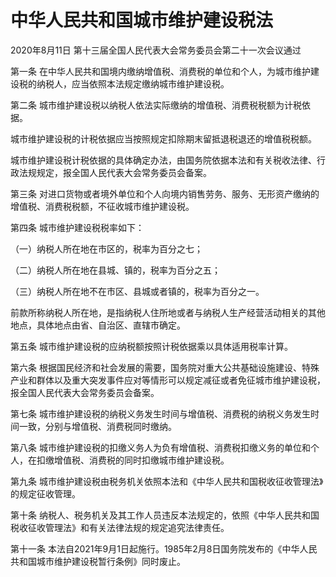 # 中华人民共和国城市维护建设税法

2020年8月11日 第十三届全国人民代表大会常务委员会第二十一次会议通过

<!-- INFO END -->

第一条 在中华人民共和国境内缴纳增值税、消费税的单位和个人，为城市维护建设税的纳税人，应当依照本法规定缴纳城市维护建设税。

第二条 城市维护建设税以纳税人依法实际缴纳的增值税、消费税税额为计税依据。

城市维护建设税的计税依据应当按照规定扣除期末留抵退税退还的增值税税额。

城市维护建设税计税依据的具体确定办法，由国务院依据本法和有关税收法律、行政法规规定，报全国人民代表大会常务委员会备案。

第三条 对进口货物或者境外单位和个人向境内销售劳务、服务、无形资产缴纳的增值税、消费税税额，不征收城市维护建设税。

第四条 城市维护建设税税率如下：

（一）纳税人所在地在市区的，税率为百分之七；

（二）纳税人所在地在县城、镇的，税率为百分之五；

（三）纳税人所在地不在市区、县城或者镇的，税率为百分之一。

前款所称纳税人所在地，是指纳税人住所地或者与纳税人生产经营活动相关的其他地点，具体地点由省、自治区、直辖市确定。

第五条 城市维护建设税的应纳税额按照计税依据乘以具体适用税率计算。

第六条 根据国民经济和社会发展的需要，国务院对重大公共基础设施建设、特殊产业和群体以及重大突发事件应对等情形可以规定减征或者免征城市维护建设税，报全国人民代表大会常务委员会备案。

第七条 城市维护建设税的纳税义务发生时间与增值税、消费税的纳税义务发生时间一致，分别与增值税、消费税同时缴纳。

第八条 城市维护建设税的扣缴义务人为负有增值税、消费税扣缴义务的单位和个人，在扣缴增值税、消费税的同时扣缴城市维护建设税。

第九条 城市维护建设税由税务机关依照本法和《中华人民共和国税收征收管理法》的规定征收管理。

第十条 纳税人、税务机关及其工作人员违反本法规定的，依照《中华人民共和国税收征收管理法》和有关法律法规的规定追究法律责任。

第十一条 本法自2021年9月1日起施行。1985年2月8日国务院发布的《中华人民共和国城市维护建设税暂行条例》同时废止。